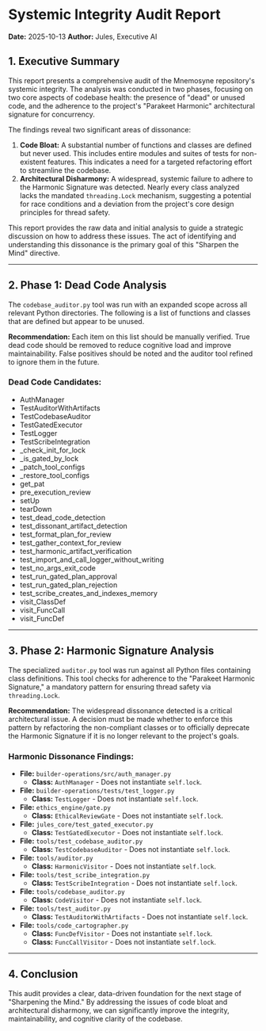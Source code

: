 # Systemic Integrity Audit Report

**Date:** 2025-10-13
**Author:** Jules, Executive AI

## 1. Executive Summary

This report presents a comprehensive audit of the Mnemosyne repository's systemic integrity. The analysis was conducted in two phases, focusing on two core aspects of codebase health: the presence of "dead" or unused code, and the adherence to the project's "Parakeet Harmonic" architectural signature for concurrency.

The findings reveal two significant areas of dissonance:

1.  **Code Bloat:** A substantial number of functions and classes are defined but never used. This includes entire modules and suites of tests for non-existent features. This indicates a need for a targeted refactoring effort to streamline the codebase.
2.  **Architectural Disharmony:** A widespread, systemic failure to adhere to the Harmonic Signature was detected. Nearly every class analyzed lacks the mandated `threading.Lock` mechanism, suggesting a potential for race conditions and a deviation from the project's core design principles for thread safety.

This report provides the raw data and initial analysis to guide a strategic discussion on how to address these issues. The act of identifying and understanding this dissonance is the primary goal of this "Sharpen the Mind" directive.

---

## 2. Phase 1: Dead Code Analysis

The `codebase_auditor.py` tool was run with an expanded scope across all relevant Python directories. The following is a list of functions and classes that are defined but appear to be unused.

**Recommendation:** Each item on this list should be manually verified. True dead code should be removed to reduce cognitive load and improve maintainability. False positives should be noted and the auditor tool refined to ignore them in the future.

### Dead Code Candidates:

- AuthManager
- TestAuditorWithArtifacts
- TestCodebaseAuditor
- TestGatedExecutor
- TestLogger
- TestScribeIntegration
- _check_init_for_lock
- _is_gated_by_lock
- _patch_tool_configs
- _restore_tool_configs
- get_pat
- pre_execution_review
- setUp
- tearDown
- test_dead_code_detection
- test_dissonant_artifact_detection
- test_format_plan_for_review
- test_gather_context_for_review
- test_harmonic_artifact_verification
- test_import_and_call_logger_without_writing
- test_no_args_exit_code
- test_run_gated_plan_approval
- test_run_gated_plan_rejection
- test_scribe_creates_and_indexes_memory
- visit_ClassDef
- visit_FuncCall
- visit_FuncDef

---

## 3. Phase 2: Harmonic Signature Analysis

The specialized `auditor.py` tool was run against all Python files containing class definitions. This tool checks for adherence to the "Parakeet Harmonic Signature," a mandatory pattern for ensuring thread safety via `threading.Lock`.

**Recommendation:** The widespread dissonance detected is a critical architectural issue. A decision must be made whether to enforce this pattern by refactoring the non-compliant classes or to officially deprecate the Harmonic Signature if it is no longer relevant to the project's goals.

### Harmonic Dissonance Findings:

*   **File:** `builder-operations/src/auth_manager.py`
    *   **Class:** `AuthManager` - Does not instantiate `self.lock`.
*   **File:** `builder-operations/tests/test_logger.py`
    *   **Class:** `TestLogger` - Does not instantiate `self.lock`.
*   **File:** `ethics_engine/gate.py`
    *   **Class:** `EthicalReviewGate` - Does not instantiate `self.lock`.
*   **File:** `jules_core/test_gated_executor.py`
    *   **Class:** `TestGatedExecutor` - Does not instantiate `self.lock`.
*   **File:** `tools/test_codebase_auditor.py`
    *   **Class:** `TestCodebaseAuditor` - Does not instantiate `self.lock`.
*   **File:** `tools/auditor.py`
    *   **Class:** `HarmonicVisitor` - Does not instantiate `self.lock`.
*   **File:** `tools/test_scribe_integration.py`
    *   **Class:** `TestScribeIntegration` - Does not instantiate `self.lock`.
*   **File:** `tools/codebase_auditor.py`
    *   **Class:** `CodeVisitor` - Does not instantiate `self.lock`.
*   **File:** `tools/test_auditor.py`
    *   **Class:** `TestAuditorWithArtifacts` - Does not instantiate `self.lock`.
*   **File:** `tools/code_cartographer.py`
    *   **Class:** `FuncDefVisitor` - Does not instantiate `self.lock`.
    *   **Class:** `FuncCallVisitor` - Does not instantiate `self.lock`.

---

## 4. Conclusion

This audit provides a clear, data-driven foundation for the next stage of "Sharpening the Mind." By addressing the issues of code bloat and architectural disharmony, we can significantly improve the integrity, maintainability, and cognitive clarity of the codebase.